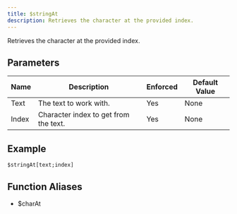 ```yaml
---
title: $stringAt
description: Retrieves the character at the provided index.
---
```


Retrieves the character at the provided index.
## Parameters
| Name  |              Description              | Enforced | Default Value |
|-------|---------------------------------------|----------|---------------|
| Text  | The text to work with.                | Yes      | None          |
| Index | Character index to get from the text. | Yes      | None          |
## Example
```
$stringAt[text;index]
```
## Function Aliases
- $charAt